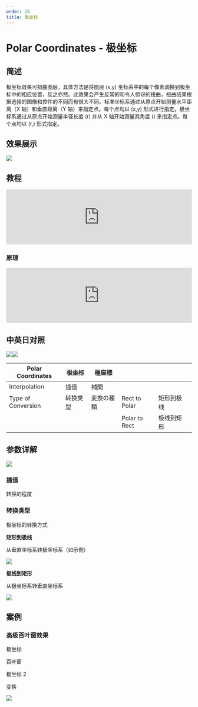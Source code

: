 ```yaml
---
order: 26
title: 极坐标
---
```


# Polar Coordinates - 极坐标

## 简述

极坐标效果可扭曲图层，具体方法是将图层 (x,y)
坐标系中的每个像素调换到极坐标中的相应位置，反之亦然。此效果会产生反常的和令人惊讶的扭曲，扭曲结果根据选择的图像和控件的不同而有很大不同。标准坐标系通过从原点开始测量水平距离（X
轴）和垂直距离（Y 轴）来指定点。每个点均以 (x,y) 形式进行指定。极坐标系通过从原点开始测量半径长度 (r) 并从 X 轴开始测量其角度 ()
来指定点。每个点均以 (r,) 形式指定。

## 效果展示

![](https://www.yuelili.com/2021/07/cc7dbbb1d5fee61565d5bf773a95d994.jpeg)

## 教程

<iframe src="https://player.bilibili.com/player.html?bvid=BV1e34y1X7Vj&page=42&high_quality=1" width="100%" allowfullscreen="allowfullscreen" frameborder="0"></iframe>

### 原理

<iframe src="https://player.bilibili.com/player.html?bvid=BV1oq4y177gW&page=1&high_quality=1" width="100%" allowfullscreen="allowfullscreen" frameborder="0"></iframe>

## 中英日对照

![](https://mir.yuelili.com/user/AE/effects/AE-Effects-Distort-Polar_Coordinates.png)![](https://mir.yuelili.com/user/AE/effects/AE-Effects-Distort-Polar_Coordinates_cn.png)

| Polar Coordinates  | 极坐标   | 極座標     |               |            |     |
| ------------------ | -------- | ---------- | ------------- | ---------- | --- |
| Interpolation      | 插值     | 補間       |               |            |     |
| Type of Conversion | 转换类型 | 変換の種類 | Rect to Polar | 矩形到极线 |     |
|                    |          |            | Polar to Rect | 极线到矩形 |     |

## 参数详解

![](https://www.yuelili.com/2021/07/f248377e62e84ef0e2dad353beec2fdf.jpeg)

### 插值

转换的程度

### 转换类型

极坐标的转换方式

**矩形到极线**

从垂直坐标系转极坐标系（如示例）

![](https://cdn.yuelili.com/20211223013805.png)

**极线到矩形**

从极坐标系转垂直坐标系

![](https://cdn.yuelili.com/20211223013819.png)

## 案例

### 高级百叶窗效果

极坐标

百叶窗

极坐标 2

变换

![](https://cdn.yuelili.com/20211223014604.png)
